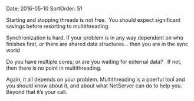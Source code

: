 Date: 2016-05-10
SortOrder: 51

Starting and stopping threads is not free.  You should expect significant savings before resorting to multithreading.

Synchronization is hard. If your problem is in any way dependent on who finishes first, or there are shared data structures… then you are in the sync world

Do you have multiple cores; or are you waiting for external data?   If not, then there is no point in multithreading.

Again, it all depends on your problem. Multithreading is a poerful tool and you should know about it, and about what NetServer can do to help you. Beyond that it’s your call.

